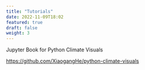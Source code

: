 ```yaml
---
title: "Tutorials"
date: 2022-11-09T18:02
featured: true
draft: false
weight: 3
---
```

Jupyter Book for Python Climate Visuals

https://github.com/XiaogangHe/python-climate-visuals